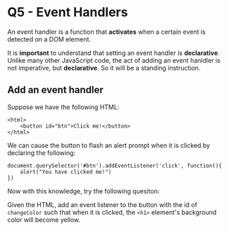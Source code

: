 # Q5 - Event Handlers

An event handler is a function that **activates** when a certain event is detected on a DOM element.

It is **important** to understand that setting an event handler is **declarative**. Unlike many other JavaScript code,
the act of adding an event hanldler is not imperative, but **declarative**. So it will be a standing instruction.

## Add an event handler

Suppose we have the following HTML:

```
<html>
    <button id="btn">Click me!</button>
</html>
```
We can cause the button to flash an alert prompt when it is clicked by declaring the following:

```
document.querySelector('#btn').addEventListener('click', function(){
    alert("You have clicked me!")
})
```
Now with this knowledge, try the following quesiton:

Given the HTML, add an event listener to the button with the id of `changeColor` such that when it is clicked, the `<h1>` element's background color will become yellow.

